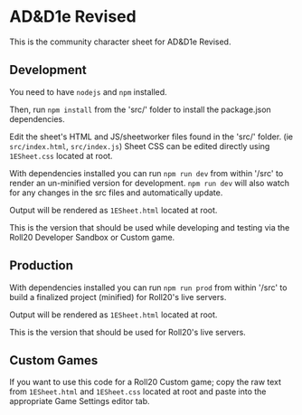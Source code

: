 # AD&D1e Revised

This is the community character sheet for AD&D1e Revised.

## Development

You need to have `nodejs` and `npm` installed.

Then, run `npm install` from the 'src/' folder to install the package.json dependencies.

Edit the sheet's HTML and JS/sheetworker files found in the 'src/' folder. (ie `src/index.html`, `src/index.js`)
Sheet CSS can be edited directly using `1ESheet.css` located at root.

With dependencies installed you can run `npm run dev` from within '/src' to render an un-minified version for development. `npm run dev` will also watch for any changes in the src files and automatically update.

Output will be rendered as `1ESheet.html` located at root.

This is the version that should be used while developing and testing via the Roll20 Developer Sandbox or Custom game.

## Production

With dependencies installed you can run `npm run prod` from within '/src' to build a finalized project (minified) for Roll20's live servers.

Output will be rendered as `1ESheet.html` located at root.

This is the version that should be used for Roll20's live servers.

## Custom Games

If you want to use this code for a Roll20 Custom game; copy the raw text from `1ESheet.html` and `1ESheet.css` located at root and paste into the appropriate Game Settings editor tab.
<br>